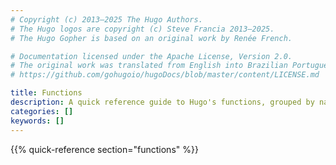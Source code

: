```yaml
---
# Copyright (c) 2013–2025 The Hugo Authors.
# The Hugo logos are copyright (c) Steve Francia 2013–2025.
# The Hugo Gopher is based on an original work by Renée French.

# Documentation licensed under the Apache License, Version 2.0.
# The original work was translated from English into Brazilian Portuguese.
# https://github.com/gohugoio/hugoDocs/blob/master/content/LICENSE.md

title: Functions
description: A quick reference guide to Hugo's functions, grouped by namespace. Aliases, if any, appear in parentheses to the right of the function name.
categories: []
keywords: []
---
```


{{% quick-reference section="functions" %}}

